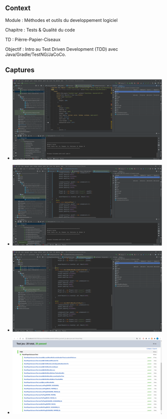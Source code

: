 ##  Context

Module : Méthodes et outils du developpement logiciel

Chapitre : Tests & Qualité du code

TD : Pièrre-Papier-Ciseaux 

Objectif : Intro au Test Driven Development (TDD) avec Java/Gradle/TestNG/JaCoCo.

##  Captures

- ![coverage1](public/uploads/coverage_1.png)

- ![coverage2](public/uploads/coverage_2.png)

- ![coverage3](public/uploads/coverage_3.png)

- ![Coverage Report](public/uploads/JaCoCoReport.png)

